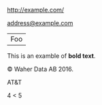 ﻿<http://example.com/>

<address@example.com>

<table>
    <tr>
        <td>Foo</td>
    </tr>
</table>

This is an examble of <b>bold text</b>.

&copy; Waher Data AB 2016.

AT&T

4 < 5
